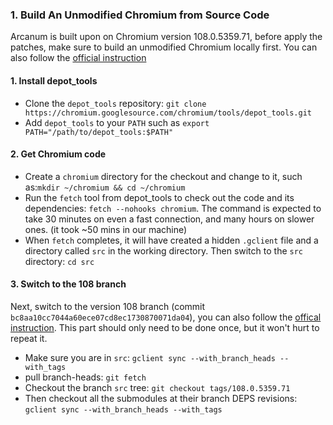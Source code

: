 ### 1. Build An Unmodified Chromium from Source Code

Arcanum is built upon on Chromium version 108.0.5359.71, before apply the patches, make sure to build an unmodified Chromium locally first. You can also follow the [official instruction](https://chromium.googlesource.com/chromium/src/+/main/docs/linux/build_instructions.md)

#### 1. Install depot_tools

* Clone the `depot_tools` repository: `git clone https://chromium.googlesource.com/chromium/tools/depot_tools.git`
* Add `depot_tools` to your `PATH` such as `export PATH="/path/to/depot_tools:$PATH"`

#### 2. Get Chromium code

* Create a `chromium` directory for the checkout and change to it, such as:`mkdir ~/chromium && cd ~/chromium`
* Run the `fetch` tool from depot_tools to check out the code and its dependencies: `fetch --nohooks chromium`. The command is expected to take 30 minutes on even a fast connection, and many hours on slower ones. (it took ~50 mins in our machine)
* When `fetch` completes, it will have created a hidden `.gclient` file and a directory called `src` in the working directory. Then switch to the `src` directory: `cd src`

#### 3. Switch to the 108 branch

Next, switch to the version 108 branch (commit `bc8aa10cc7044a60ece07cd8ec1730870071da04`), you can also follow the [offical instruction](https://www.chromium.org/developers/how-tos/get-the-code/working-with-release-branches/). This part should only need to be done once, but it won't hurt to repeat it.

* Make sure you are in `src`: `gclient sync --with_branch_heads --with_tags`
* pull branch-heads: `git fetch`
* Checkout the branch `src` tree: `git checkout tags/108.0.5359.71`
* Then checkout all the submodules at their branch DEPS revisions: `gclient sync --with_branch_heads --with_tags`


